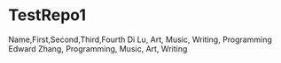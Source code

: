 # TestRepo1
Name,First,Second,Third,Fourth
Di Lu, Art, Music, Writing, Programming
Edward Zhang, Programming, Music, Art, Writing